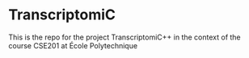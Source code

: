 # TranscriptomiC
This is the repo for the project TranscriptomiC++ in the context of the course CSE201 at École Polytechnique 
